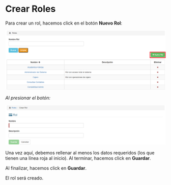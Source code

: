 # Crear Roles
Para crear un rol, hacemos click en el botón **Nuevo Rol**:

![Crear Rol boton](img/roles-agregar-btn.png)

*Al presionar el botón:*

![Crear Rol](img/roles-agregar-formulario.png)

Una vez aquí, debemos rellenar al menos los datos requeridos (los que tienen una línea roja al inicio). Al terminar, hacemos click en **Guardar**.

Al finalizar, hacemos click en **Guardar**.

El rol será creado.